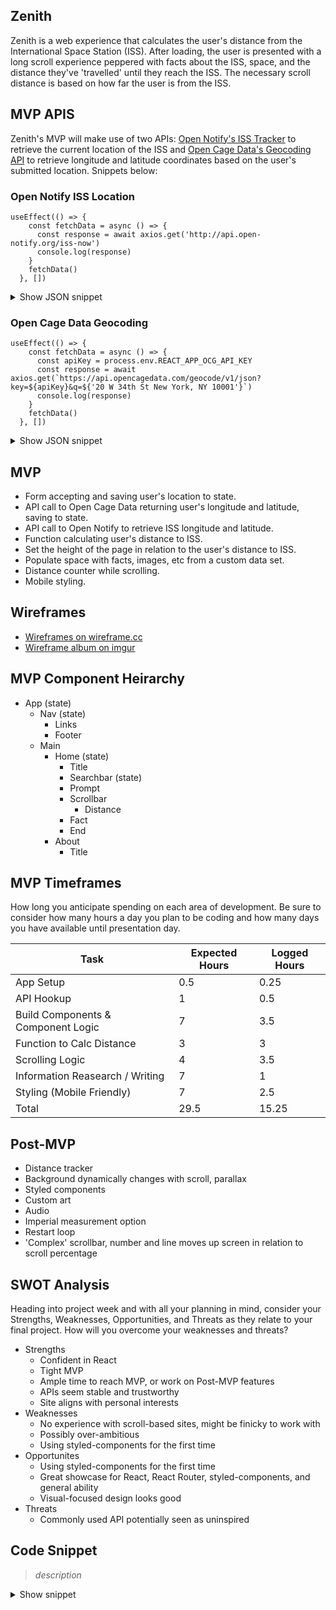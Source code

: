 ## Zenith

Zenith is a web experience that calculates the user's distance from the International Space Station (ISS). After loading, the user is presented with a long scroll experience peppered with facts about the ISS, space, and the distance they've 'travelled' until they reach the ISS. The necessary scroll distance is based on how far the user is from the ISS.

## MVP APIS
Zenith's MVP will make use of two APIs: [Open Notify's ISS Tracker](http://open-notify.org/Open-Notify-API/ISS-Location-Now/) to retrieve the current location of the ISS and [Open Cage Data's Geocoding API](https://opencagedata.com/api) to retrieve longitude and latitude coordinates based on the user's submitted location. Snippets below:

### Open Notify ISS Location

```JS
useEffect(() => {
    const fetchData = async () => {
      const response = await axios.get('http://api.open-notify.org/iss-now')
      console.log(response)
    }
    fetchData()
  }, [])
```

<details> <summary>Show JSON snippet</summary>
<p>

```JSON
{
    "message": "success",
    "timestamp": 1593274627,
    "iss_position": {
        "longitude": "-129.9561",
        "latitude": "51.5549"
    }
}
```

</p>
</details>

### Open Cage Data Geocoding

```JS
useEffect(() => {
    const fetchData = async () => {
      const apiKey = process.env.REACT_APP_OCG_API_KEY
      const response = await axios.get(`https://api.opencagedata.com/geocode/v1/json?key=${apiKey}&q=${'20 W 34th St New York, NY 10001'}`)
      console.log(response)
    }
    fetchData()
  }, [])
  ```

<details> <summary>Show JSON snippet</summary>
<p>

```JSON
{
    "documentation": "https://opencagedata.com/api",
    "licenses": [
        {
            "name": "see attribution guide",
            "url": "https://opencagedata.com/credits"
        }
    ],
    "rate": {
        "limit": 2500,
        "remaining": 2499,
        "reset": 1593302400
    },
    "results": [
        {
            "annotations": {
                "DMS": {
                    "lat": "40° 54' 0.58932'' N",
                    "lng": "73° 6' 1.11852'' W"
                },
                "FIPS": {
                    "county": "36103",
                    "state": "36"
                },
                "MGRS": "18TXL6001129411",
                "Maidenhead": "FN30kv76xa",
                "Mercator": {
                    "x": -8137489.366,
                    "y": 4969644.175
                },
                "OSM": {
                    "edit_url": "https://www.openstreetmap.org/edit?way=20211382#map=16/40.90016/-73.10031",
                    "note_url": "https://www.openstreetmap.org/note/new#map=16/40.90016/-73.10031&layers=N",
                    "url": "https://www.openstreetmap.org/?mlat=40.90016&mlon=-73.10031#map=16/40.90016/-73.10031"
                },
                "UN_M49": {
                    "regions": {
                        "AMERICAS": "019",
                        "NORTHERN_AMERICA": "021",
                        "US": "840",
                        "WORLD": "001"
                    },
                    "statistical_groupings": [
                        "MEDC"
                    ]
                },
                "callingcode": 1,
                "currency": {
                    "alternate_symbols": [
                        "US$"
                    ],
                    "decimal_mark": ".",
                    "disambiguate_symbol": "US$",
                    "html_entity": "$",
                    "iso_code": "USD",
                    "iso_numeric": "840",
                    "name": "United States Dollar",
                    "smallest_denomination": 1,
                    "subunit": "Cent",
                    "subunit_to_unit": 100,
                    "symbol": "$",
                    "symbol_first": 1,
                    "thousands_separator": ","
                },
                "flag": "🇺🇸",
                "geohash": "drk08t9uxr1ev3brwp98",
                "qibla": 59.08,
                "roadinfo": {
                    "drive_on": "right",
                    "road": "34th Street",
                    "speed_in": "mph"
                },
                "sun": {
                    "rise": {
                        "apparent": 1593249840,
                        "astronomical": 1593242280,
                        "civil": 1593247860,
                        "nautical": 1593245280
                    },
                    "set": {
                        "apparent": 1593217620,
                        "astronomical": 1593225180,
                        "civil": 1593219600,
                        "nautical": 1593222180
                    }
                },
                "timezone": {
                    "name": "America/New_York",
                    "now_in_dst": 1,
                    "offset_sec": -14400,
                    "offset_string": "-0400",
                    "short_name": "EDT"
                },
                "what3words": {
                    "words": "aboard.recruiters.occurs"
                }
            },
            "bounds": {
                "northeast": {
                    "lat": 40.9002137,
                    "lng": -73.1002607
                },
                "southwest": {
                    "lat": 40.9001137,
                    "lng": -73.1003607
                }
            },
            "components": {
                "ISO_3166-1_alpha-2": "US",
                "ISO_3166-1_alpha-3": "USA",
                "_category": "building",
                "_type": "building",
                "continent": "North America",
                "country": "United States of America",
                "country_code": "us",
                "county": "Suffolk County",
                "house_number": "20",
                "locality": "Stony Brook",
                "postcode": "11790",
                "road": "34th Street",
                "state": "New York",
                "state_code": "NY"
            },
            "confidence": 10,
            "formatted": "20 34th Street, Stony Brook, NY 11790, United States of America",
            "geometry": {
                "lat": 40.9001637,
                "lng": -73.1003107
            }
        },
    ],
    "status": {
        "code": 200,
        "message": "OK"
    },
    "stay_informed": {
        "blog": "https://blog.opencagedata.com",
        "twitter": "https://twitter.com/OpenCage"
    },
    "thanks": "For using an OpenCage API",
    "timestamp": {
        "created_http": "Sat, 27 Jun 2020 16:26:39 GMT",
        "created_unix": 1593275199
    },
    "total_results": 7
}
```

</p>
</details>

## MVP
- Form accepting and saving user's location to state.
- API call to Open Cage Data returning user's longitude and latitude, saving to state.
- API call to Open Notify to retrieve ISS longitude and latitude.
- Function calculating user's distance to ISS.
- Set the height of the page in relation to the user's distance to ISS.
- Populate space with facts, images, etc from a custom data set.
- Distance counter while scrolling.
- Mobile styling.

## Wireframes
- [Wireframes on wireframe.cc](https://wireframe.cc/pro/pp/e6d393782354279)
- [Wireframe album on imgur](https://imgur.com/a/wEXlDxo)

## MVP Component Heirarchy

- App (state)
  - Nav (state)
    - Links
    - Footer
  - Main
    - Home (state)
      - Title
      - Searchbar (state)
      - Prompt
      - Scrollbar
        - Distance
      - Fact
      - End
    - About
      - Title


## MVP Timeframes
How long you anticipate spending on each area of development. Be sure to consider how many hours a day you plan to be coding and how many days you have available until presentation day.

| Task | Expected Hours | Logged Hours |
| -- | -- | -- |
|App Setup|0.5|0.25|
|API Hookup|1|0.5|
|Build Components & Component Logic|7|3.5|
|Function to Calc Distance|3|3|
|Scrolling Logic|4|3.5|
|Information Reasearch / Writing|7|1|
|Styling (Mobile Friendly)|7|2.5|
|Total|29.5|15.25|

## Post-MVP
- Distance tracker
- Background dynamically changes with scroll, parallax
- Styled components
- Custom art
- Audio
- Imperial measurement option
- Restart loop
- 'Complex' scrollbar, number and line moves up screen in relation to scroll percentage

## SWOT Analysis
Heading into project week and with all your planning in mind, consider your Strengths, Weaknesses, Opportunities, and Threats as they relate to your final project. How will you overcome your weaknesses and threats?

- Strengths
  - Confident in React
  - Tight MVP
  - Ample time to reach MVP, or work on Post-MVP features
  - APIs seem stable and trustworthy
  - Site aligns with personal interests
- Weaknesses
  - No experience with scroll-based sites, might be finicky to work with
  - Possibly over-ambitious
  - Using styled-components for the first time
- Opportunites
  - Using styled-components for the first time
  - Great showcase for React, React Router, styled-components, and general ability
  - Visual-focused design looks good
- Threats
  - Commonly used API potentially seen as uninspired

## Code Snippet

> *description*

<details><summary>Show snippet</summary>
<p>

```JS
//TBD
```
</p>
</details>